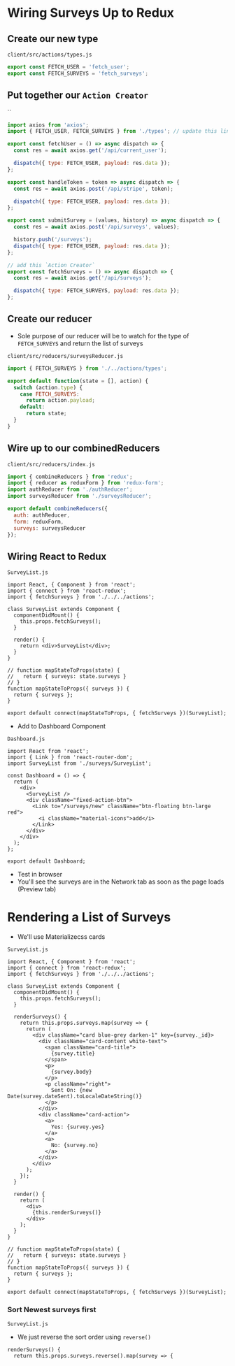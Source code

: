 # Wiring Surveys Up to Redux
## Create our new type
`client/src/actions/types.js`

```js
export const FETCH_USER = 'fetch_user';
export const FETCH_SURVEYS = 'fetch_surveys';
```

## Put together our `Action Creator`
``

```js
import axios from 'axios';
import { FETCH_USER, FETCH_SURVEYS } from './types'; // update this line

export const fetchUser = () => async dispatch => {
  const res = await axios.get('/api/current_user');

  dispatch({ type: FETCH_USER, payload: res.data });
};

export const handleToken = token => async dispatch => {
  const res = await axios.post('/api/stripe', token);

  dispatch({ type: FETCH_USER, payload: res.data });
};

export const submitSurvey = (values, history) => async dispatch => {
  const res = await axios.post('/api/surveys', values);

  history.push('/surveys');
  dispatch({ type: FETCH_USER, payload: res.data });
};

// add this `Action Creator`
export const fetchSurveys = () => async dispatch => {
  const res = await axios.get('/api/surveys');

  dispatch({ type: FETCH_SURVEYS, payload: res.data });
};
```

## Create our reducer
* Sole purpose of our reducer will be to watch for the type of `FETCH_SURVEYS` and return the list of surveys

`client/src/reducers/surveysReducer.js`

```js
import { FETCH_SURVEYS } from './../actions/types';

export default function(state = [], action) {
  switch (action.type) {
    case FETCH_SURVEYS:
      return action.payload;
    default:
      return state;
  }
}
```

## Wire up to our combinedReducers
`client/src/reducers/index.js`

```js
import { combineReducers } from 'redux';
import { reducer as reduxForm } from 'redux-form';
import authReducer from './authReducer';
import surveysReducer from './surveysReducer';

export default combineReducers({
  auth: authReducer,
  form: reduxForm,
  surveys: surveysReducer
});
```

## Wiring React to Redux
`SurveyList.js`

```
import React, { Component } from 'react';
import { connect } from 'react-redux';
import { fetchSurveys } from './../../actions';

class SurveyList extends Component {
  componentDidMount() {
    this.props.fetchSurveys();
  }

  render() {
    return <div>SurveyList</div>;
  }
}

// function mapStateToProps(state) {
//   return { surveys: state.surveys }
// }
function mapStateToProps({ surveys }) {
  return { surveys };
}

export default connect(mapStateToProps, { fetchSurveys })(SurveyList);
```

* Add to Dashboard Component

`Dashboard.js`

```
import React from 'react';
import { Link } from 'react-router-dom';
import SurveyList from './surveys/SurveyList';

const Dashboard = () => {
  return (
    <div>
      <SurveyList />
      <div className="fixed-action-btn">
        <Link to="/surveys/new" className="btn-floating btn-large red">
          <i className="material-icons">add</i>
        </Link>
      </div>
    </div>
  );
};

export default Dashboard;
```

* Test in browser
* You'll see the surveys are in the Network tab as soon as the page loads (Preview tab)

# Rendering a List of Surveys
* We'll use Materializecss cards

`SurveyList.js`

```
import React, { Component } from 'react';
import { connect } from 'react-redux';
import { fetchSurveys } from './../../actions';

class SurveyList extends Component {
  componentDidMount() {
    this.props.fetchSurveys();
  }

  renderSurveys() {
    return this.props.surveys.map(survey => {
      return (
        <div className="card blue-grey darken-1" key={survey._id}>
          <div className="card-content white-text">
            <span className="card-title">
              {survey.title}
            </span>
            <p>
              {survey.body}
            </p>
            <p className="right">
              Sent On: {new Date(survey.dateSent).toLocaleDateString()}
            </p>
          </div>
          <div className="card-action">
            <a>
              Yes: {survey.yes}
            </a>
            <a>
              No: {survey.no}
            </a>
          </div>
        </div>
      );
    });
  }

  render() {
    return (
      <div>
        {this.renderSurveys()}
      </div>
    );
  }
}

// function mapStateToProps(state) {
//   return { surveys: state.surveys }
// }
function mapStateToProps({ surveys }) {
  return { surveys };
}

export default connect(mapStateToProps, { fetchSurveys })(SurveyList);
```

### Sort Newest surveys first
`SurveyList.js`

* We just reverse the sort order using `reverse()`

```
renderSurveys() {
  return this.props.surveys.reverse().map(survey => {
```

